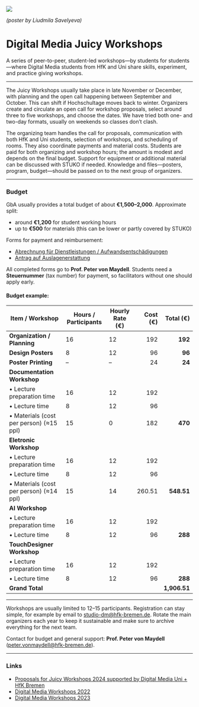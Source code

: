 
![](./2022/DM_JUICY_WORKSHOPS_small.png)

*(poster by Liudmila Savelyeva)*

# Digital Media Juicy Workshops

A series of peer-to-peer, student-led workshops—by students for students—where Digital Media students from HfK and Uni share skills, experiment, and practice giving workshops.

---

The Juicy Workshops usually take place in late November or December, with planning and the open call happening between September and October. This can shift if Hochschultage moves back to winter. Organizers create and circulate an open call for workshop proposals, select around three to five workshops, and choose the dates. We have tried both one- and two-day formats, usually on weekends so classes don’t clash.

The organizing team handles the call for proposals, communication with both HfK and Uni students, selection of workshops, and scheduling of rooms. They also coordinate payments and material costs. Students are paid for both organizing and workshop hours; the amount is modest and depends on the final budget. Support for equipment or additional material can be discussed with STUKO if needed. Knowledge and files—posters, program, budget—should be passed on to the next group of organizers.

---

### Budget

GbA usually provides a total budget of about **€1,500–2,000**.
Approximate split:

* around **€1,200** for student working hours
* up to **€500** for materials (this can be lower or partly covered by STUKO)

Forms for payment and reimbursement:

* [Abrechnung für Dienstleistungen / Aufwandsentschädigungen](https://portal.hfk-bremen.de/startseite/docs/formulare/Allgemein/Abrechnung%20f%C3%BCr%20Dienstleistungen%20Aufwandsentsch%C3%A4digungen%20ab%2001.02.2025.pdf)
* [Antrag auf Auslagenerstattung](https://portal.hfk-bremen.de/startseite/docs/formulare/Allgemein/Antrag%20auf%20Auslagenerstattung.pdf)

All completed forms go to **Prof. Peter von Maydell**.
Students need a **Steuernummer** (tax number) for payment, so facilitators without one should apply early.

#### Budget example:

| Item / Workshop                        | Hours / Participants | Hourly Rate (€) | Cost (€) | Total (€) |
|-----------------------------------------|----------------------|-----------------|---------:|---------:|
| **Organization / Planning**             | 16                  | 12              | 192     | **192** |
| **Design Posters**                       | 8                   | 12              | 96      | **96** |
| **Poster Printing**                       | –                   | –               | 24      | **24** |
| **Documentation Workshop** |                      |                 |         |         |
| • Lecture preparation time               | 16                  | 12              | 192     |         |
| • Lecture time                            | 8                   | 12              | 96      |         |
| • Materials (cost per person) (≈15 ppl)   | 15                 | 0               | 182     | **470** |
| **Eletronic Workshop**         |                      |                 |         |         |
| • Lecture preparation time               | 16                  | 12              | 192     |         |
| • Lecture time                            | 8                   | 12              | 96      |         |
| • Materials (cost per person) (≈14 ppl)   | 15                 | 14              | 260.51  | **548.51** |
| **AI Workshop**             |                      |                 |         |         |
| • Lecture preparation time               | 16                  | 12              | 192     |         |
| • Lecture time                            | 8                   | 12              | 96      | **288** |
| **TouchDesigner Workshop**     |                      |                 |         |         |
| • Lecture preparation time               | 16                  | 12              | 192     |         |
| • Lecture time                            | 8                   | 12              | 96      | **288** |
| **Grand Total**                          |                      |                 |         | **1,906.51** |


---

Workshops are usually limited to 12–15 participants. Registration can stay simple, for example by email to [studio-dm@hfk-bremen.de](mailto:studio-dm@hfk-bremen.de). Rotate the main organizers each year to keep it sustainable and make sure to archive everything for the next team.

Contact for budget and general support: **Prof. Peter von Maydell** ([peter.vonmaydell@hfk-bremen.de](mailto:peter.vonmaydell@hfk-bremen.de)).

---

### Links

- [Proposals for Juicy Workshops 2024 supported by Digital Media Uni + HfK Bremen](https://forms.office.com/Pages/ResponsePage.aspx?id=72nnCfA49Eyp4hlMzNJHYUdBgION1GhJgHNRiWOAz-pUQkg4RldCTlc0MVBXOUlWSExVUUhOMlQ2VS4u)
- [Digital Media Workshops 2022](https://forms.office.com/Pages/ResponsePage.aspx?id=72nnCfA49Eyp4hlMzNJHYeXNxqdY5w9BhVBAIS4p029UQkxVRVFDMUZYSjlXOFpKQkw5NTFMWlVXQi4u)
- [Digital Media Workshops 2023](https://forms.office.com/Pages/ResponsePage.aspx?id=72nnCfA49Eyp4hlMzNJHYUdBgION1GhJgHNRiWOAz-pUN0RGNU1QME0xSTRUQUtTUklTVVpOTjM1TS4u)

